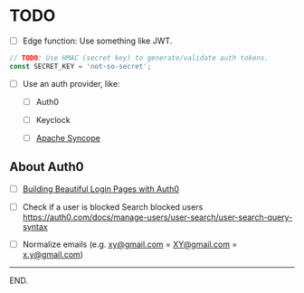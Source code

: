 # TODO

- [ ] Edge function: Use something like JWT.
```ts
// TODO: Use HMAC (secret key) to generate/validate auth tokens.
const SECRET_KEY = 'not-so-secret';
```

- [ ] Use an auth provider, like:

    * [ ] Auth0

    * [ ] Keyclock

    * [ ] [Apache Syncope](https://syncope.apache.org/)


## About Auth0

- [ ] [Building Beautiful Login Pages with Auth0](https://auth0.com/blog/building-beautiful-login-pages-with-auth0/)

- [ ] Check if a user is blocked
Search blocked users https://auth0.com/docs/manage-users/user-search/user-search-query-syntax

- [ ] Normalize emails (e.g. xy@gmail.com = XY@gmail.com = x.y@gmail.com)

---

END.
